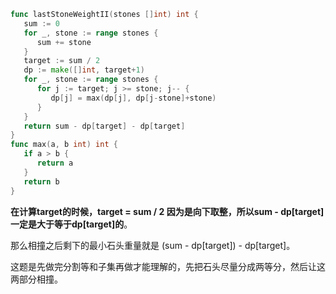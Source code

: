 ```go
func lastStoneWeightII(stones []int) int {
   sum := 0
   for _, stone := range stones {
      sum += stone
   }
   target := sum / 2
   dp := make([]int, target+1)
   for _, stone := range stones {
      for j := target; j >= stone; j-- {
         dp[j] = max(dp[j], dp[j-stone]+stone)
      }
   }
   return sum - dp[target] - dp[target]
}
func max(a, b int) int {
   if a > b {
      return a
   }
   return b
}
```

**在计算target的时候，target = sum / 2 因为是向下取整，所以sum - dp[target] 一定是大于等于dp[target]的**。

那么相撞之后剩下的最小石头重量就是 (sum - dp[target]) - dp[target]。

这题是先做完分割等和子集再做才能理解的，先把石头尽量分成两等分，然后让这两部分相撞。